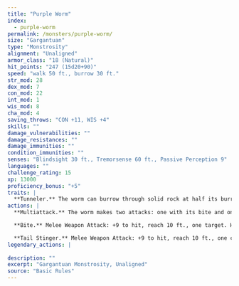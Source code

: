 ```yaml
---
title: "Purple Worm"
index:
  - purple-worm
permalink: /monsters/purple-worm/
size: "Gargantuan"
type: "Monstrosity"
alignment: "Unaligned"
armor_class: "18 (Natural)"
hit_points: "247 (15d20+90)"
speed: "walk 50 ft., burrow 30 ft."
str_mod: 28
dex_mod: 7
con_mod: 22
int_mod: 1
wis_mod: 8
cha_mod: 4
saving_throws: "CON +11, WIS +4"
skills: ""
damage_vulnerabilities: ""
damage_resistances: ""
damage_immunities: ""
condition_immunities: ""
senses: "Blindsight 30 ft., Tremorsense 60 ft., Passive Perception 9"
languages: ""
challenge_rating: 15
xp: 13000
proficiency_bonus: "+5"
traits: |
  **Tunneler.** The worm can burrow through solid rock at half its burrow speed and leaves a 10-foot-diameter tunnel in its wake.
actions: |
  **Multiattack.** The worm makes two attacks: one with its bite and one with its stinger.

  **Bite.** Melee Weapon Attack: +9 to hit, reach 10 ft., one target. Hit: 22 (3d8 + 9) piercing damage. If the target is a Large or smaller creature, it must succeed on a DC 19 Dexterity saving throw or be swallowed by the worm. A swallowed creature is blinded and restrained, it has total cover against attacks and other effects outside the worm, and it takes 21 (6d6) acid damage at the start of each of the worm's turns. If the worm takes 30 damage or more on a single turn from a creature inside it, the worm must succeed on a DC 21 Constitution saving throw at the end of that turn or regurgitate all swallowed creatures, which fall prone in a space within 10 feet of the worm. If the worm dies, a swallowed creature is no longer restrained by it and can escape from the corpse by using 20 feet of movement, exiting prone.

  **Tail Stinger.** Melee Weapon Attack: +9 to hit, reach 10 ft., one creature. Hit: 19 (3d6 + 9) piercing damage, and the target must make a DC 19 Constitution saving throw, taking 42 (12d6) poison damage on a failed save, or half as much damage on a successful one.  
legendary_actions: |
  
description: ""
excerpt: "Gargantuan Monstrosity, Unaligned"
source: "Basic Rules"
---
```

